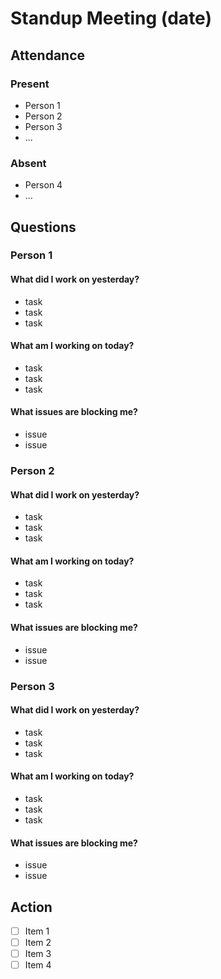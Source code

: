 # Standup Meeting (date)
## Attendance
### Present
* Person 1
* Person 2
* Person 3
* ...
### Absent
* Person 4
* ...
## Questions
### Person 1
#### What did I work on yesterday?
* task
* task
* task
#### What am I working on today?
* task
* task
* task
#### What issues are blocking me?
* issue
* issue

### Person 2
#### What did I work on yesterday?
* task
* task
* task
#### What am I working on today?
* task
* task
* task
#### What issues are blocking me?
* issue
* issue

### Person 3
#### What did I work on yesterday?
* task
* task
* task
#### What am I working on today?
* task
* task
* task
#### What issues are blocking me?
* issue
* issue

## Action
- [ ] Item 1
- [ ] Item 2
- [ ] Item 3
- [ ] Item 4
